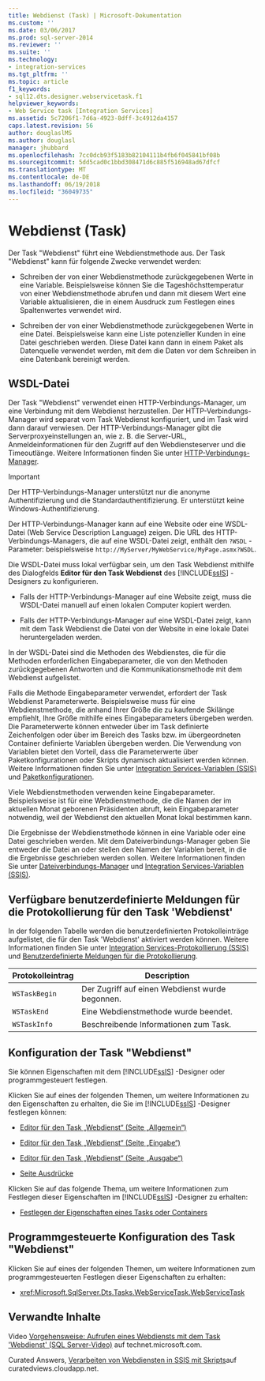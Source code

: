 ```yaml
---
title: Webdienst (Task) | Microsoft-Dokumentation
ms.custom: ''
ms.date: 03/06/2017
ms.prod: sql-server-2014
ms.reviewer: ''
ms.suite: ''
ms.technology:
- integration-services
ms.tgt_pltfrm: ''
ms.topic: article
f1_keywords:
- sql12.dts.designer.webservicetask.f1
helpviewer_keywords:
- Web Service task [Integration Services]
ms.assetid: 5c7206f1-7d6a-4923-8dff-3c4912da4157
caps.latest.revision: 56
author: douglaslMS
ms.author: douglasl
manager: jhubbard
ms.openlocfilehash: 7cc0dcb93f5183b82104111b4fb6f045841bf08b
ms.sourcegitcommit: 5dd5cad0c1bbd308471d6c885f516948ad67dfcf
ms.translationtype: MT
ms.contentlocale: de-DE
ms.lasthandoff: 06/19/2018
ms.locfileid: "36049735"
---
```

# <a name="web-service-task"></a>Webdienst (Task)
  Der Task "Webdienst" führt eine Webdienstmethode aus. Der Task "Webdienst" kann für folgende Zwecke verwendet werden:  
  
-   Schreiben der von einer Webdienstmethode zurückgegebenen Werte in eine Variable. Beispielsweise können Sie die Tageshöchsttemperatur von einer Webdienstmethode abrufen und dann mit diesem Wert eine Variable aktualisieren, die in einem Ausdruck zum Festlegen eines Spaltenwertes verwendet wird.  
  
-   Schreiben der von einer Webdienstmethode zurückgegebenen Werte in eine Datei. Beispielsweise kann eine Liste potenzieller Kunden in eine Datei geschrieben werden. Diese Datei kann dann in einem Paket als Datenquelle verwendet werden, mit dem die Daten vor dem Schreiben in eine Datenbank bereinigt werden.  
  
## <a name="wsdl-file"></a>WSDL-Datei  
 Der Task "Webdienst" verwendet einen HTTP-Verbindungs-Manager, um eine Verbindung mit dem Webdienst herzustellen. Der HTTP-Verbindungs-Manager wird separat vom Task Webdienst konfiguriert, und im Task wird dann darauf verwiesen. Der HTTP-Verbindungs-Manager gibt die Serverproxyeinstellungen an, wie z. B. die Server-URL, Anmeldeinformationen für den Zugriff auf den Webdiensteserver und die Timeoutlänge. Weitere Informationen finden Sie unter [HTTP-Verbindungs-Manager](../connection-manager/http-connection-manager.md).  
  
> [!IMPORTANT]  
>  Der HTTP-Verbindungs-Manager unterstützt nur die anonyme Authentifizierung und die Standardauthentifizierung. Er unterstützt keine Windows-Authentifizierung.  
  
 Der HTTP-Verbindungs-Manager kann auf eine Website oder eine WSDL-Datei (Web Service Description Language) zeigen. Die URL des HTTP-Verbindungs-Managers, die auf eine WSDL-Datei zeigt, enthält den `?WSDL` -Parameter: beispielsweise `http://MyServer/MyWebService/MyPage.asmx?WSDL`.  
  
 Die WSDL-Datei muss lokal verfügbar sein, um den Task Webdienst mithilfe des Dialogfelds **Editor für den Task Webdienst** des [!INCLUDE[ssIS](../../includes/ssis-md.md)] -Designers zu konfigurieren.  
  
-   Falls der HTTP-Verbindungs-Manager auf eine Website zeigt, muss die WSDL-Datei manuell auf einen lokalen Computer kopiert werden.  
  
-   Falls der HTTP-Verbindungs-Manager auf eine WSDL-Datei zeigt, kann mit dem Task Webdienst die Datei von der Website in eine lokale Datei heruntergeladen werden.  
  
 In der WSDL-Datei sind die Methoden des Webdienstes, die für die Methoden erforderlichen Eingabeparameter, die von den Methoden zurückgegebenen Antworten und die Kommunikationsmethode mit dem Webdienst aufgelistet.  
  
 Falls die Methode Eingabeparameter verwendet, erfordert der Task Webdienst Parameterwerte. Beispielsweise muss für eine Webdienstmethode, die anhand Ihrer Größe die zu kaufende Skilänge empfiehlt, Ihre Größe mithilfe eines Eingabeparameters übergeben werden. Die Parameterwerte können entweder über im Task definierte Zeichenfolgen oder über im Bereich des Tasks bzw. im übergeordneten Container definierte Variablen übergeben werden. Die Verwendung von Variablen bietet den Vorteil, dass die Parameterwerte über Paketkonfigurationen oder Skripts dynamisch aktualisiert werden können. Weitere Informationen finden Sie unter [Integration Services-Variablen &#40;SSIS&#41;](../integration-services-ssis-variables.md) und [Paketkonfigurationen](../package-configurations.md).  
  
 Viele Webdienstmethoden verwenden keine Eingabeparameter. Beispielsweise ist für eine Webdienstmethode, die die Namen der im aktuellen Monat geborenen Präsidenten abruft, kein Eingabeparameter notwendig, weil der Webdienst den aktuellen Monat lokal bestimmen kann.  
  
 Die Ergebnisse der Webdienstmethode können in eine Variable oder eine Datei geschrieben werden. Mit dem Dateiverbindungs-Manager geben Sie entweder die Datei an oder stellen den Namen der Variablen bereit, in die die Ergebnisse geschrieben werden sollen. Weitere Informationen finden Sie unter [Dateiverbindungs-Manager](../connection-manager/file-connection-manager.md) und [Integration Services-Variablen &#40;SSIS&#41;](../integration-services-ssis-variables.md).  
  
## <a name="custom-logging-messages-available-on-the-web-service-task"></a>Verfügbare benutzerdefinierte Meldungen für die Protokollierung für den Task 'Webdienst'  
 In der folgenden Tabelle werden die benutzerdefinierten Protokolleinträge aufgelistet, die für den Task 'Webdienst' aktiviert werden können. Weitere Informationen finden Sie unter [Integration Services-Protokollierung &#40;SSIS&#41;](../performance/integration-services-ssis-logging.md) und [Benutzerdefinierte Meldungen für die Protokollierung](../custom-messages-for-logging.md).  
  
|Protokolleintrag|Description|  
|---------------|-----------------|  
|`WSTaskBegin`|Der Zugriff auf einen Webdienst wurde begonnen.|  
|`WSTaskEnd`|Eine Webdienstmethode wurde beendet.|  
|`WSTaskInfo`|Beschreibende Informationen zum Task.|  
  
## <a name="configuration-of-the-web-service-task"></a>Konfiguration der Task "Webdienst"  
 Sie können Eigenschaften mit dem [!INCLUDE[ssIS](../../includes/ssis-md.md)] -Designer oder programmgesteuert festlegen.  
  
 Klicken Sie auf eines der folgenden Themen, um weitere Informationen zu den Eigenschaften zu erhalten, die Sie im [!INCLUDE[ssIS](../../includes/ssis-md.md)] -Designer festlegen können:  
  
-   [Editor für den Task „Webdienst“ &#40;Seite „Allgemein“&#41;](../general-page-of-integration-services-designers-options.md)  
  
-   [Editor für den Task „Webdienst“ &#40;Seite „Eingabe“&#41;](../web-service-task-editor-input-page.md)  
  
-   [Editor für den Task „Webdienst“ &#40;Seite „Ausgabe“&#41;](../web-service-task-editor-output-page.md)  
  
-   [Seite Ausdrücke](../expressions/expressions-page.md)  
  
 Klicken Sie auf das folgende Thema, um weitere Informationen zum Festlegen dieser Eigenschaften im [!INCLUDE[ssIS](../../includes/ssis-md.md)] -Designer zu erhalten:  
  
-   [Festlegen der Eigenschaften eines Tasks oder Containers](../set-the-properties-of-a-task-or-container.md)  
  
## <a name="programmatic-configuration-of-the-web-service-task"></a>Programmgesteuerte Konfiguration des Task "Webdienst"  
 Klicken Sie auf eines der folgenden Themen, um weitere Informationen zum programmgesteuerten Festlegen dieser Eigenschaften zu erhalten:  
  
-   <xref:Microsoft.SqlServer.Dts.Tasks.WebServiceTask.WebServiceTask>  
  
## <a name="related-content"></a>Verwandte Inhalte  
 Video [Vorgehensweise: Aufrufen eines Webdiensts mit dem Task 'Webdienst' (SQL Server-Video)](http://go.microsoft.com/fwlink/?LinkId=259642) auf technet.microsoft.com.  
  
 Curated Answers, [Verarbeiten von Webdiensten in SSIS mit Skripts](http://go.microsoft.com/fwlink/?LinkId=321996)auf curatedviews.cloudapp.net.  
  
  